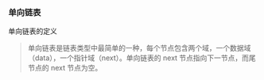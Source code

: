 ### 单向链表  
单向链表的定义
> 单向链表是链表类型中最简单的一种，每个节点包含两个域，一个数据域（data），一个指针域（next）。单向链表的 next 节点指向下一节点，而尾节点的 next 节点为空。


